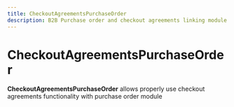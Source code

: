 ```yaml
---
title: CheckoutAgreementsPurchaseOrder
description: B2B Purchase order and checkout agreements linking module
---
```


# CheckoutAgreementsPurchaseOrder

**CheckoutAgreementsPurchaseOrder** allows properly use checkout agreements functionality with purchase order module
